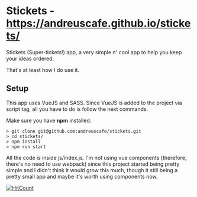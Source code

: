 # Stickets - https://andreuscafe.github.io/stickets/
Stickets (Super-tickets!) app, a very simple n' cool app to help you keep your ideas ordered.

That's at least how I do use it.

## Setup

This app uses VueJS and SASS. Since VueJS is added to the project via script tag, all you have to do is follow the next commands.

Make sure you have **npm** installed:

```shell
> git clone git@github.com:andreuscafe/stickets.git
> cd stickets/
> npm install
> npm run start
```

All the code is inside js/index.js. I'm not using vue components (therefore, there's no need to use webpack) since this project started being pretty simple and I didn't think it would grow this much, though it still being a pretty small app and maybe it's worth using components now.

[![HitCount](http://hits.dwyl.io/andreuscafe/stickets.svg)](http://hits.dwyl.io/andreuscafe/stickets)
